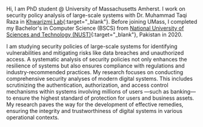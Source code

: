 Hi, I am PhD student @ University of Massachusetts Amherst. I work on security policy analysis of large-scale systems with Dr. Muhammad Taqi Raza in [Khwarizmi Lab](https://khwarizmilab.github.io/){:target="_blank"}.
Before joining UMass, I completed my Bachelor's in Computer Science (BSCS) from [National University of Sciences and Technology (NUST)](https://nust.edu.pk/){:target="_blank"}, Pakistan in 2020.

I am studying security policies of large-scale systems for identifying vulnerabilities and mitigating risks like data breaches and unauthorized access. A systematic analysis of security policies not only enhances the resilience of systems but also ensures compliance with regulations and industry-recommended practices. My research focuses on conducting comprehensive security analyses of modern digital systems. This includes scrutinizing the authentication, authorization, and access control mechanisms within systems involving millions of users —such as banking— to ensure the highest standard of protection for users and business assets. My research paves the way for the development of effective remedies, ensuring the integrity and trustworthiness of digital systems in various operational contexts.